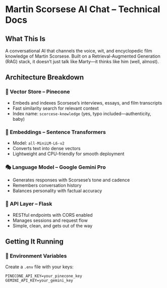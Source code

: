 # Martin Scorsese AI Chat – Technical Docs

## What This Is  
A conversational AI that channels the voice, wit, and encyclopedic film knowledge of Martin Scorsese. Built on a Retrieval-Augmented Generation (RAG) stack, it doesn’t just talk like Marty—it thinks like him (well, almost).

## Architecture Breakdown

### 🧠 Vector Store – Pinecone  
- Embeds and indexes Scorsese’s interviews, essays, and film transcripts  
- Fast similarity search for relevant context  
- Index name: `scorcese-knowledge` (yes, typo included—authenticity, baby)

### 🧬 Embeddings – Sentence Transformers  
- Model: `all-MiniLM-L6-v2`  
- Converts text into dense vectors  
- Lightweight and CPU-friendly for smooth deployment

### 🎭 Language Model – Google Gemini Pro  
- Generates responses with Scorsese’s tone and cadence  
- Remembers conversation history  
- Balances personality with factual accuracy

### 🔌 API Layer – Flask  
- RESTful endpoints with CORS enabled  
- Manages sessions and request flow  
- Simple, clean, and gets out of the way

## Getting It Running

### 🔐 Environment Variables  
Create a `.env` file with your keys:
```env
PINECONE_API_KEY=your_pinecone_key
GEMINI_API_KEY=your_gemini_key

